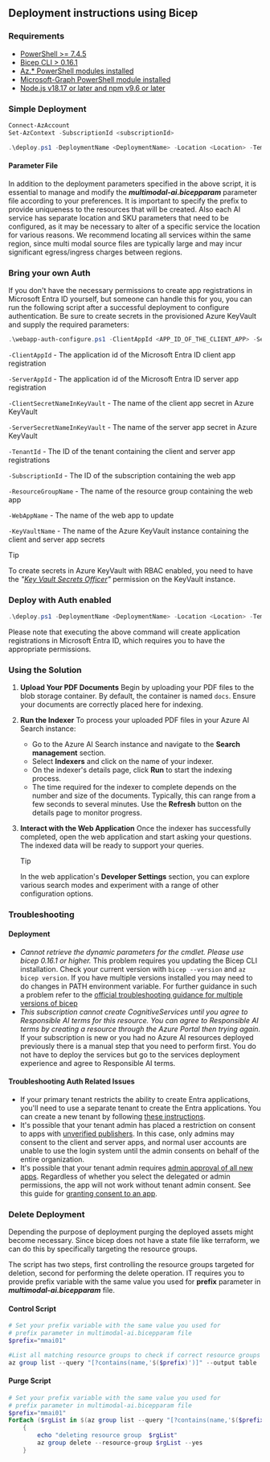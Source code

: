 ## Deployment instructions using Bicep

### Requirements
- [PowerShell >= 7.4.5](https://learn.microsoft.com/en-us/powershell/scripting/install/installing-powershell?view=powershell-7.4)
- [Bicep CLI > 0.16.1](https://learn.microsoft.com/en-us/azure/azure-resource-manager/bicep/install)
- [Az.* PowerShell modules installed](https://learn.microsoft.com/en-us/powershell/azure/install-azure-powershell?view=azps-13.0.0)
- [Microsoft-Graph PowerShell module installed](https://learn.microsoft.com/en-us/powershell/microsoftgraph/installation?view=graph-powershell-1.0)
- [Node.js v18.17 or later and npm v9.6 or later](https://nodejs.org/en/download/package-manager)

### Simple Deployment

```powershell
Connect-AzAccount
Set-AzContext -SubscriptionId <subscriptionId>

.\deploy.ps1 -DeploymentName <DeploymentName> -Location <Location> -TemplateFile ./multimodal-ai.bicep -TemplateParameterFile ./multimodal-ai.bicepparam
```

#### Parameter File
In addition to the deployment parameters specified in the above script, it is essential to manage and modify the ***multimodal-ai.bicepparam*** parameter file according to your preferences.
 It is important to specify the prefix to provide uniqueness to the resources that will be created.
Also each AI service has separate location and SKU parameters that need to be configured, as it may be necessary to alter of a specific service the location for various reasons. We recommend locating all services within the same region, since multi modal source files are typically large and may incur significant egress/ingress charges between regions.

### Bring your own Auth

If you don't have the necessary permissions to create app registrations in Microsoft Entra ID yourself, but someone can handle this for you, you can run the following script after a successful deployment to configure authentication. Be sure to create secrets in the provisioned Azure KeyVault and supply the required parameters:

```powershell
.\webapp-auth-configure.ps1 -ClientAppId <APP_ID_OF_THE_CLIENT_APP> -ServerAppId <APP_ID_OF_THE_SERVER_APP> -ClientSecretNameInKeyVault <KEYVAULT_SECRET_NAME_OF_THE_CLIENT_APP> -ServerSecretNameInKeyVault <KEYVAULT_SECRET_NAME_OF_THE_SERVER_APP> -TenantId <TENANT_ID> -SubscriptionId <SUBSCRIPTION_ID> -ResourceGroupName <RESOURCE_GROUP_NAME> -WebAppName <WEB_APP_NAME> -KeyVaultName <KEYVAULT_NAME>
```

`-ClientAppId` - The application id of the Microsoft Entra ID client app registration

`-ServerAppId` - The application id of the Microsoft Entra ID server app registration

`-ClientSecretNameInKeyVault` - The name of the client app secret in Azure KeyVault

`-ServerSecretNameInKeyVault` - The name of the server app secret in Azure KeyVault

`-TenantId` - The ID of the tenant containing the client and server app registrations

`-SubscriptionId` - The ID of the subscription containing the web app

`-ResourceGroupName` - The name of the resource group containing the web app

`-WebAppName` - The name of the web app to update

`-KeyVaultName` - The name of the Azure KeyVault instance containing the client and server app secrets

> [!TIP]
>
> To create secrets in Azure KeyVault with RBAC enabled, you need to have the *"[Key Vault Secrets Officer](https://learn.microsoft.com/en-us/azure/key-vault/general/rbac-guide?tabs=azure-cli#azure-built-in-roles-for-key-vault-data-plane-operations)"* permission on the KeyVault instance.


### Deploy with Auth enabled

```powershell
.\deploy.ps1 -DeploymentName <DeploymentName> -Location <Location> -TemplateFile ./multimodal-ai.bicep -TemplateParameterFile ./multimodal-ai.bicepparam -EnableAuth
```

Please note that executing the above command will create application registrations in Microsoft Entra ID, which requires you to have the appropriate permissions.

### Using the Solution

1. **Upload Your PDF Documents**
   Begin by uploading your PDF files to the blob storage container. By default, the container is named `docs`. Ensure your documents are correctly placed here for indexing.

2. **Run the Indexer**
   To process your uploaded PDF files in your Azure AI Search instance:
   - Go to the Azure AI Search instance and navigate to the **Search management** section.
   - Select **Indexers** and click on the name of your indexer.
   - On the indexer's details page, click **Run** to start the indexing process.
   - The time required for the indexer to complete depends on the number and size of the documents. Typically, this can range from a few seconds to several minutes. Use the **Refresh** button on the details page to monitor progress.

3. **Interact with the Web Application**
    Once the indexer has successfully completed, open the web application and start asking your questions. The indexed data will be ready to support your queries.
    > [!TIP]
    >
    > In the web application's **Developer Settings** section, you can explore various search modes and experiment with a range of other configuration options.

### Troubleshooting

#### Deployment

- *Cannot retrieve the dynamic parameters for the cmdlet. Please use bicep 0.16.1 or higher.* This problem requires you updating the Bicep CLI installation. Check your current version with   `bicep --version` and `az bicep version`. If you have multiple versions installed  you may need to do changes in PATH environment variable. For further guidance in such a problem refer to the [official troubleshooting guidance for multiple versions of bicep](https://learn.microsoft.com/azure/azure-resource-manager/bicep/installation-troubleshoot#multiple-versions-of-bicep-cli-installed)
- *This subscription cannot create CognitiveServices until you agree to Responsible AI terms for this resource. You can agree to Responsible AI terms by creating a resource through the Azure Portal then trying again.* If your subscription is new or you had no Azure AI resources deployed previously there is a manual step that you need to perform first. You do not have to deploy the services but go to the services deployment experience and agree to Responsible AI terms.

#### Troubleshooting Auth Related Issues

- If your primary tenant restricts the ability to create Entra applications, you'll need to use a separate tenant to create the Entra applications. You can create a new tenant by following [these instructions](https://learn.microsoft.com/entra/identity-platform/quickstart-create-new-tenant).
- It's possible that your tenant admin has placed a restriction on consent to apps with [unverified publishers](https://learn.microsoft.com/entra/identity-platform/publisher-verification-overview). In this case, only admins may consent to the client and server apps, and normal user accounts are unable to use the login system until the admin consents on behalf of the entire organization.
- It's possible that your tenant admin requires [admin approval of all new apps](https://learn.microsoft.com/entra/identity/enterprise-apps/manage-consent-requests). Regardless of whether you select the delegated or admin permissions, the app will not work without tenant admin consent. See this guide for [granting consent to an app](https://learn.microsoft.com/entra/identity/enterprise-apps/grant-admin-consent?pivots=portal).

### Delete Deployment

Depending the purpose of deployment purging the deployed assets might  become necessary. Since bicep does not have a state file like terraform, we can do this by specifically targeting the resource groups.

The script has two steps, first controlling the resource groups targeted for deletion, second for performing the delete operation. IT requires you to provide prefix variable with the same value you used for  **prefix** parameter in ***multimodal-ai.bicepparam*** file.

#### Control Script

```powershell
# Set your prefix variable with the same value you used for
# prefix parameter in multimodal-ai.bicepparam file
$prefix="mmai01"

#List all matching resource groups to check if correct resource groups are targeted
az group list --query "[?contains(name,'$($prefix)')]" --output table
```

#### Purge Script
```powershell
# Set your prefix variable with the same value you used for
# prefix parameter in multimodal-ai.bicepparam file
$prefix="mmai01"
ForEach ($rgList in $(az group list --query "[?contains(name,'$($prefix)') == ``true``].name" --output tsv))
    {
        echo "deleting resource group  $rgList"
        az group delete --resource-group $rgList --yes
    }
```
